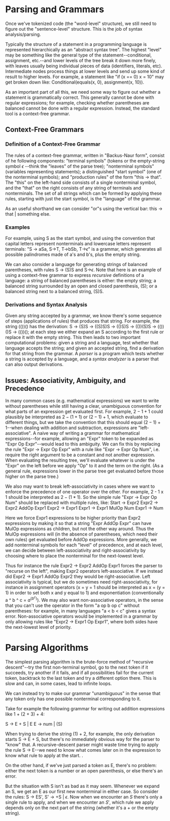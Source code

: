 # Parsing and Grammars
Once we've tokenized code (the "word-level" structure), we still need to figure out the "sentence-level" structure. This is the job of syntax analysis/parsing. 

Typically the structure of a statement in a programming language is represented hierarchically as an "abstract syntax tree". The highest "level" may be something like the general type of the statement--conditional, assignment, etc.--and lower levels of the tree break it down more finely, with leaves usually being individual pieces of data (identifiers, literals, etc). Intermediate nodes process things at lower levels and send up some kind of result to higher levels. For example, a statement like "if (x == 0) x = 10" may get broken down like: Conditional(equals(x, 0), assignment(x, 10)). 

As an important part of all this, we need some way to figure out whether a statement is grammatically correct. This generally cannot be done with regular expressions; for example, checking whether parentheses are balanced cannot be done with a regular expression. Instead, the standard tool is a context-free grammar.
## Context-Free Grammars
### Definition of a Context-Free Grammar
The rules of a context-free grammar, written in "Backus-Naur form", consist of he following components: "terminal symbols" (tokens or the empty-string symbol $\epsilon$ --think the "leaves" of the parse tree); "nonterminal symbols" (variables representing statements); a distinguished "start symbol" (one of the nonterminal symbols); and "production rules" of the form "this -> that". The "this" on the left-hand side consists of a single nonterminal symbol, and the "that" on the right consists of any string of terminals and nonterminals. The set of all strings which can be formed by applying these rules, starting with just the start symbol, is the "language" of the grammar. 

As an useful shorthand we can consider "or"s using the vertical bar: this -> that | something else.
### Examples
For example, using S as the start symbol, and using the convention that capital letters represent nonterminals and lowercase letters represent terminals: "S -> aSa, S->T, T->bSb, T->$\epsilon$" is a grammar, which generates all possible palindromes made of a's and b's, plus the empty string.

We can also consider a language for generating strings of balanced parentheses, with rules S -> (S)S and S->$\epsilon$. Note that here is an example of using a context-free grammar to express *recursive* definitions of a language: a string of balanced parentheses is either: the empty string; a balanced string surrounded by an open and closed parenthesis, (S); or a balanced string next to a balanced string, (S)S. 
### Derivations and Syntax Analysis
Given any string accepted by a grammar, we know there's some sequence of steps (applications of rules) that produces that string. For example, the string (())() has the derivation: S -> (S)S -> ((S)S)S -> (()S)S -> (())(S)S -> (())()S -> (())(); at each step we either expand an S according to the first rule or replace it with the empty string. This then leads to two important computational problems: given a string and a language, test whether that language accepts the string; and given an accepted string, find a derivation for that string from the grammar. A *parser* is a program which tests whether a string is accepted by a language, and a *syntax analyzer* is a parser that can also output derivations. 
## Issues: Associativity, Ambiguity, and Precedence
In many common cases (e.g. mathematical expressions) we want to write without parentheses while still having a clear, unambiguous convention for what parts of an expression get evaluated first. For example, $2 - 1 + 1$ could plausibly be interpreted as $2 - (1 + 1)$ or $(2 - 1) + 1$, which evaluate to different things, but we take the convention that this should equal $(2 - 1) + 1$--when dealing with addition and subtraction, expressions are "left-associative". A naive way of writing a grammar for mathematical expressions--for example, allowing an "Expr" token to be expanded as "Expr Op Expr"--would lead to this ambiguity. We can fix this by replacing the rule "Expr -> Expr Op Expr" with a rule like "Expr -> Expr Op Num", i.e. require the right argument to be a constant and not another expression. When evaluating the resulting tree, we'll evaluate whatever is under the "Expr" on the left before we apply "Op" to it and the term on the right. (As a general rule, expressions lower in the parse tree get evaluated before those higher on the parse tree.)

We also may want to break left-associativity in cases where we want to enforce the precedence of one operator over the other. For example, 2 - 1 x 1 should be interpreted as $2 - (1 * 1)$. So the simple rule "Expr -> Expr Op Num" should be replaced with multiple rules, like:
Start -> Expr2
Expr2 -> Expr2 AddOp Expr1
Expr2 -> Expr1
Expr1 -> Expr1 MulOp Num
Expr1 -> Num

Here we force Expr1 expressions to be higher priority than Expr2 expressions by making it so that a string "Expr AddOp Expr" can have MulOp expressions as children, but not the other way around. Thus the MulOp expressions will (in the absence of parentheses, which need their own rules) get evaluated before AddOp expressions. More generally, we add nonterminal symbols for each "level" of precedence, and at each level, we can decide between left-associativity and right-associativity by choosing where to place the nonterminal for the next-lowest level. 

Thus for instance the rule Expr2 -> Expr2 AddOp Expr1 forces the parser to "recurse on the left", making Expr2 operators left-associative. If we instead did Expr2 -> Expr1 AddOp Expr2  they would be right-associative. Left associativity is typical, but we do sometimes need right-associativity, for instance in assignment operators (x = y = 1 should be interpreted as x = (y = 1) in order to set both x and y equal to 1) and exponentiation (conventionally a ^ b ^ c = $a^{(b^c)}$). We may also want non-associative operators, in the sense that you can't use the operator in the form "a op b op c" without parentheses: for example, in many languages "a < b < c" gives a syntax error. Non-associative operators would be implemented in a grammar by only allowing rules like "Expr2 -> Expr1 Op Expr1", where both sides have the next-lowest level of priority. 
# Parsing Algorithms
The simplest parsing algorithm is the brute-force method of "recursive descent"--try the first non-terminal symbol, go to the next token if it succeeds, try another if it fails, and if all possibilities fail for the current token, backtrack to the last token and try a different option there. This is slow and can, in some cases, lead to infinite loops. 

We can instead try to make our grammar "unambiguous" in the sense that any token only has one possible nonterminal corresponding to it. 

Take for example the following grammar for writing out addition expressions like 1 + (2 + 3) + 4:

S -> E + S | E 
E -> num | (S)

When trying to derive the string (1) + 2, for example, the only derivation starts S -> E + S, but there's no immediately obvious way for the parser to "know" that. A recursive-descent parser might waste time trying to apply the rule S -> E--we need to know what comes later on in the expression to know what rule to apply at the start. . 

On the other hand, if we've just parsed a token as E, there's no problem: either the next token is a number or an open parenthesis, or else there's an error. 

But the situation with S isn't as bad as it may seem. Whenever we expand an S, we get an E as our first new nonterminal in either case. So consider the rules: S -> ES', S' -> +S | $\epsilon$. Now when we encounter an $S$ there's only a single rule to apply, and when we encounter an $S'$, which rule we apply depends only on the next part of the string (whether it's a + or the empty string).








